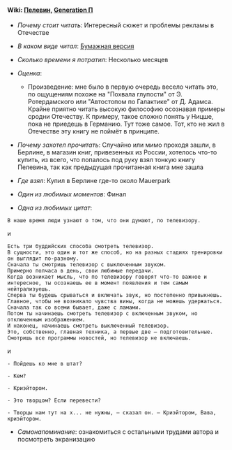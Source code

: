 #### Wiki: [Пелевин](https://ru.wikipedia.org/wiki/%D0%9F%D0%B5%D0%BB%D0%B5%D0%B2%D0%B8%D0%BD,_%D0%92%D0%B8%D0%BA%D1%82%D0%BE%D1%80_%D0%9E%D0%BB%D0%B5%D0%B3%D0%BE%D0%B2%D0%B8%D1%87), [Generation П](https://ru.wikipedia.org/wiki/Generation_%C2%AB%D0%9F%C2%BB)

- _Почему стоит читать_: Интересный сюжет и проблемы рекламы в Отечестве

- _В каком виде читал_: [Бумажная версия](https://www.engros.ru/catalog/353656)

- _Сколько времени я потратил_: Несколько месяцев

- _Оценка_:

  - Произведение: мне было в первую очередь весело читать это, по ощущениям похоже на "Похвала глупости" от Э. Ротердамского или "Автостопом по Галактике" от Д. Адамса. Крайне приятно читать высокую философию осознавая примеры сродни Отечеству. К примеру, такое сложно понять у Ницше, пока не приедешь в Германию. Тут тоже самое. Тот, кто не жил в Отечестве эту книгу не поймёт в принципе.

- _Почему захотел прочитать_: Случайно или мимо проходя зашли, в Берлине, в магазин книг, привезенных из России, хотелось что-то купить, из всего, что попалось под руку взял тонкую книгу Пелевина, так как предыдущая прочитанная книга мне зашла

- _Где взял_: Купил в Берлине где-то около Mauerpark

- _Один из любимых моментов_: Финал

- _Одна из любимых цитат_:

```
В наше время люди узнают о том, что они думают, по телевизору.
```

и

```
Есть три буддийских способа смотреть телевизор.
В сущности, это один и тот же способ, но на разных стадиях тренировки он выглядит по-разному.
Сначала ты смотришь телевизор с выключенным звуком.
Примерно полчаса в день, свои любимые передачи.
Когда возникает мысль, что по телевизору говорят что-то важное и интересное, ты осознаешь ее в момент появления и тем самым нейтрализуешь.
Сперва ты будешь срываться и включать звук, но постепенно привыкнешь.
Главное, чтобы не возникало чувства вины, когда не можешь удержаться.
Сначала так со всеми бывает, даже с ламами.
Потом ты начинаешь смотреть телевизор с включенным звуком, но отключенным изображением.
И наконец, начинаешь смотреть выключенный телевизор.
Это, собственно, главная техника, а первые две – подготовительные.
Смотришь все программы новостей, но телевизор не включаешь.
```

и

```
- Пойдешь ко мне в штат?

- Кем?

- Криэйтором.

- Это творцом? Если перевести?

- Творцы нам тут на х... не нужны, — сказал он. — Криэйтором, Вава, криэйтором.
```

- _Самонапоминание_: ознакомиться с остальными трудами автора и посмотреть экранизацию
